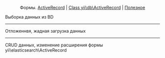 <p align="center"> Формы.
<a href="https://www.yiiframework.com/doc/guide/2.0/ru/db-active-record" target="_blank">ActiveRecord</a> |
<a href="https://www.yiiframework.com/doc/api/2.0/yii-db-activerecord#find()-detail" target="_blank">Class yii\db\ActiveRecord</a> |
<a href="https://yiiframework.ru/forum/index.php?sid=d4d00bd0c246687ea4017fa4a3213311" target="_blank">Полезное</a>
</p>

Выборка данных из BD

------------

Отложеннвя, жадная загрузка данных

------------

CRUD данных, изменение расширения формы yii\elasticsearch\ActiveRecord
